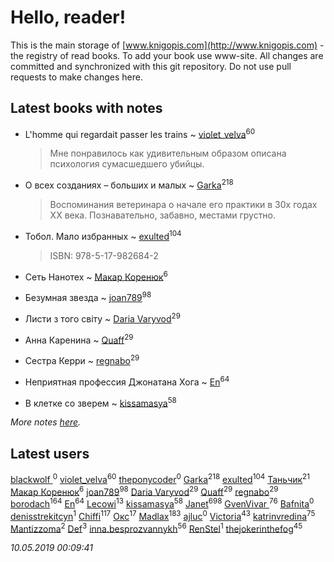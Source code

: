 # Hello, reader!
This is the main storage of [www.knigopis.com](http://www.knigopis.com) - the registry of read books.
To add your book use www-site. All changes are committed and synchronized with this git repository.
Do not use pull requests to make changes here.


## Latest books with notes
* L'homme qui regardait passer les trains ~ [violet_velva](users/116/116961712580551399099-google)<sup>60</sup>
    > Мне понравилось как удивительным образом описана психология сумасшедшего убийцы.

* О всех созданиях – больших и малых ~ [Garka](users/115/115753719718250012620-google)<sup>218</sup>
    > Воспоминания ветеринара о начале его практики в 30х годах ХХ века. Познавательно, забавно, местами грустно.

* Тобол. Мало избранных ~ [exulted](users/100/100599204551896265722-google)<sup>104</sup>
    > ISBN: 978-5-17-982684-2

* Сеть Нанотех ~ [Макар Коренюк](users/126/126368737-vkontakte)<sup>6</sup>

* Безумная звезда ~ [joan789](users/240/2401650-vkontakte)<sup>98</sup>

* Листи з того світу ~ [Daria Varyvod](users/829/829893410524253-facebook)<sup>29</sup>

* Анна Каренина ~ [Quaff](users/122/12267158-vkontakte)<sup>29</sup>

* Сестра Керри ~ [regnabo](users/870/870059322-yandex)<sup>29</sup>

* Неприятная профессия Джонатана Хога ~ [En](users/333/333646551-vkontakte)<sup>64</sup>

* В клетке со зверем ~ [kissamasya](users/684/68439978-vkontakte)<sup>58</sup>


_More notes [here](latest_books_with_notes.md)._


## Latest users
[blackwolf ](users/236/236639644-vkontakte)<sup>0</sup> 
[violet_velva](users/116/116961712580551399099-google)<sup>60</sup> 
[theponycoder](users/195/195144442-vkontakte)<sup>0</sup> 
[Garka](users/115/115753719718250012620-google)<sup>218</sup> 
[exulted](users/100/100599204551896265722-google)<sup>104</sup> 
[Таньчик](users/209/2096581563762610-facebook)<sup>21</sup> 
[Макар Коренюк](users/126/126368737-vkontakte)<sup>6</sup> 
[joan789](users/240/2401650-vkontakte)<sup>98</sup> 
[Daria Varyvod](users/829/829893410524253-facebook)<sup>29</sup> 
[Quaff](users/122/12267158-vkontakte)<sup>29</sup> 
[regnabo](users/870/870059322-yandex)<sup>29</sup> 
[borodach](users/157/15706320-vkontakte)<sup>164</sup> 
[En](users/333/333646551-vkontakte)<sup>64</sup> 
[Lecowi](users/521/521873425-vkontakte)<sup>13</sup> 
[kissamasya](users/684/68439978-vkontakte)<sup>58</sup> 
[Janet](users/108/108113656204404967440-google)<sup>698</sup> 
[GvenVivar ](users/158/158266434925901-facebook)<sup>76</sup> 
[Bafnita](users/142/1428344393-facebook)<sup>0</sup> 
[denisstrekitcyn](users/226/226617025-vkontakte)<sup>1</sup> 
[Chiffi](users/105/105831994080785626680-google)<sup>117</sup> 
[Окс](users/102/102536471289425216982-google)<sup>17</sup> 
[Madlax](users/158/158304782-vkontakte)<sup>183</sup> 
[ajluc](users/880/88086807-vkontakte)<sup>0</sup> 
[Victoria](users/113/113794223924688167852-google)<sup>43</sup> 
[katrinvredina](users/233/2336755-vkontakte)<sup>75</sup> 
[Mantizzoma](users/113/113990901159060096197-google)<sup>2</sup> 
[Def](users/726/7264253353800808630-mailru)<sup>3</sup> 
[inna.besprozvannykh](users/733/73323849-yandex)<sup>56</sup> 
[RenStel](users/112/112563761151554776409-google)<sup>1</sup> 
[thejokerinthefog](users/317/317244423-vkontakte)<sup>45</sup> 


_10.05.2019 00:09:41_
